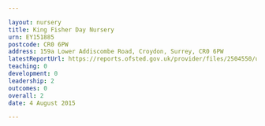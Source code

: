 ```yaml
---

layout: nursery
title: King Fisher Day Nursery
urn: EY151885
postcode: CR0 6PW
address: 159a Lower Addiscombe Road, Croydon, Surrey, CR0 6PW
latestReportUrl: https://reports.ofsted.gov.uk/provider/files/2504550/urn/EY151885.pdf
teaching: 0
development: 0
leadership: 2
outcomes: 0
overall: 2
date: 4 August 2015

---
```


